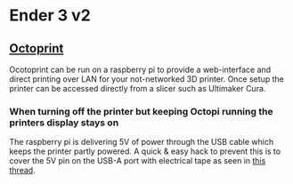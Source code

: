 # Ender 3 v2

## [Octoprint](https://octoprint.org/)
Ocotoprint can be run on a raspberry pi to provide a web-interface and direct printing over LAN for your not-networked 3D printer. Once setup the printer can be accessed directly from a slicer such as Ultimaker Cura.

### When turning off the printer but keeping Octopi running the printers display stays on
The raspberry pi is delivering 5V of power through the USB cable which keeps the printer partly powered. A quick & easy hack to prevent this is to cover the 5V pin on the USB-A port with electrical tape as seen in [this thread](https://community.octoprint.org/t/led-panel-stays-lit-when-i-turn-off-printer/5707/8).